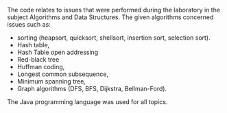 The code relates to issues that were performed during the laboratory in the subject Algorithms and Data Structures. 
The given algorithms concerned issues such as:
* sorting (heapsort, quicksort, shellsort, insertion sort, selection sort). 
* Hash table,
* Hash Table open addressing
* Red-black tree
* Huffman coding,
* Longest common subsequence,
* Minimum spanning tree,
* Graph algorithms (DFS, BFS, Dijkstra, Bellman-Ford).


The Java programming language was used for all topics.
